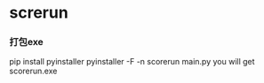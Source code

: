 # screrun

### 打包exe
pip install pyinstaller
pyinstaller -F -n scorerun main.py
you will get scorerun.exe
